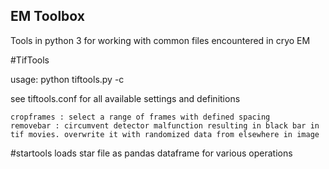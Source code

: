 ## EM Toolbox
Tools in python 3 for working with common files encountered in cryo EM

#TifTools

usage: python tiftools.py -c <configfile>

see tiftools.conf for all available settings and definitions
    
    cropframes : select a range of frames with defined spacing
    removebar : circumvent detector malfunction resulting in black bar in tif movies. overwrite it with randomized data from elsewhere in image

#startools
    loads star file as pandas dataframe for various operations
